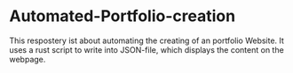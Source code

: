 # Automated-Portfolio-creation
 This respostery ist about automating the creating of an portfolio Website. It uses a rust script to write into JSON-file, which displays the content on the webpage. 
 
